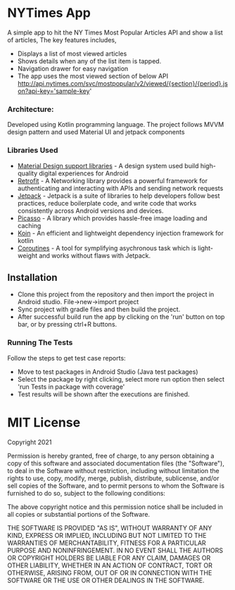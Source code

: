 # NYTimes App

A simple app to hit the NY Times Most Popular Articles API and show a list of articles,
The key features includes,

* Displays a list of most viewed articles
* Shows details when any of the list item is tapped. 
* Navigation drawer for easy navigation 
* The app uses the most viewed section of below API
  http://api.nytimes.com/svc/mostpopular/v2/viewed/{section}/{period}.json?api-key='sample-key'

### Architecture:
Developed using Kotlin programming language. The project follows MVVM design pattern and used Material UI and jetpack components


### Libraries Used

- [Material Design support libraries](https://material.io/develop/android/docs/getting-started) - A design system used build high-quality digital experiences for Android
- [Retrofit](https://square.github.io/retrofit/) - A Networking library provides a powerful framework for authenticating and interacting with APIs and sending network requests
- [Jetpack](https://developer.android.com/jetpack) - Jetpack is a suite of libraries to help developers follow best practices, reduce boilerplate code, and write code that works consistently across Android versions and devices.
- [Picasso](https://square.github.io/picasso/) - A library which provides hassle-free image loading and caching
- [Koin](https://insert-koin.io/) - An efficient and lightweight dependency injection framework for kotlin
- [Coroutines](https://developer.android.com/kotlin/coroutines) - A tool for symplifying asychronous task which is light-weight and works without flaws with Jetpack.



## Installation

* Clone this project from the repository and then import the project in Android studio. File->new->import project
* Sync project with gradle files and then build the project.
* After successful build run the app by clicking on the 'run' button on top bar, or by pressing ctrl+R buttons.


### Running The Tests 

Follow the steps to get test case reports:
* Move to test packages in Android Studio (Java test packages)
* Select the package by right clicking, select more run option then select 'run Tests in package with coverage'
* Test results will be shown after the executions are finished.

# MIT License

Copyright 2021

Permission is hereby granted, free of charge, to any person obtaining a copy of this software and associated documentation files (the "Software"), to deal in the Software without restriction, including without limitation the rights to use, copy, modify, merge, publish, distribute, sublicense, and/or sell copies of the Software, and to permit persons to whom the Software is furnished to do so, subject to the following conditions:

The above copyright notice and this permission notice shall be included in all copies or substantial portions of the Software.

THE SOFTWARE IS PROVIDED "AS IS", WITHOUT WARRANTY OF ANY KIND, EXPRESS OR IMPLIED, INCLUDING BUT NOT LIMITED TO THE WARRANTIES OF MERCHANTABILITY, FITNESS FOR A PARTICULAR PURPOSE AND NONINFRINGEMENT. IN NO EVENT SHALL THE AUTHORS OR COPYRIGHT HOLDERS BE LIABLE FOR ANY CLAIM, DAMAGES OR OTHER LIABILITY, WHETHER IN AN ACTION OF CONTRACT, TORT OR OTHERWISE, ARISING FROM, OUT OF OR IN CONNECTION WITH THE SOFTWARE OR THE USE OR OTHER DEALINGS IN THE SOFTWARE.